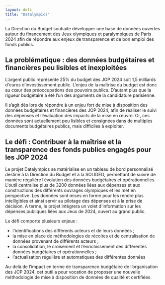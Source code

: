 ```yaml
---
layout: defi
title: "Datalympics"
---
```

La Direction du Budget souhaite développer une base de données ouvertes autour du financement des Jeux olympiques et paralympiques de Paris 2024 afin de répondre aux enjeux de transparence et de bon emploi des fonds publics.

## La problématique : des données budgétaires et financières peu lisibles et inexploitées

L’argent public représente 25% du budget des JOP 2024 soit 1,5 milliards d'euros d’investissement public. L’enjeu de la maîtrise du budget est donc au cœur des préoccupations des pouvoirs publics. D’autant plus que la rigueur budgétaire a été l’un des arguments de la candidature parisienne.  

Il s’agit dès lors de répondre à un enjeu fort de mise à disposition des données budgétaires et financières des JOP 2024, afin de réaliser le suivi des dépenses et l’évaluation des impacts de la mise en œuvre. Or, ces données sont actuellement peu lisibles et consignées dans de multiples documents budgétaires publics, mais difficiles à exploiter.

## Le défi : Contribuer à la maîtrise et la transparence des fonds publics engagés pour les JOP 2024

Le projet Datalympics se matérialise en un tableau de bord personnalisé destiné à la Direction du Budget et à la SOLIDEO, permettant de suivre de manière régulière l’évolution des données budgétaires et opérationnelles. L'outil centralise plus de 3200 données liées aux dépenses et aux constructions des différents ouvrages olympiques et les met en perspective. Les données sont mises en forme pour les rendre plus intelligibles et ainsi servir au pilotage des dépenses et à la prise de décision. 
A terme, le projet intègrera un volet d'information sur les dépenses publiques liées aux Jeux de 2024, ouvert au grand public. 

Le défi comporte plusieurs enjeux : 
- l'identifications des différents acteurs et de leurs données ;
- la mise en place de méthodologies de récoltes et de centralisation de données provenant de différents acteurs ;
- la consolidation, le croisement et l’enrichissement des différentes données budgétaires et opérationnelles ;
- l'actualisation régulière et automatiques des différentes données 

Au-delà de l’impact en terme de transparence budgétaire de l’organisation des JOP 2024, cet outil a pour vocation de proposer une nouvelle méthodologie de mise à disposition de données de qualité et certifiées.
